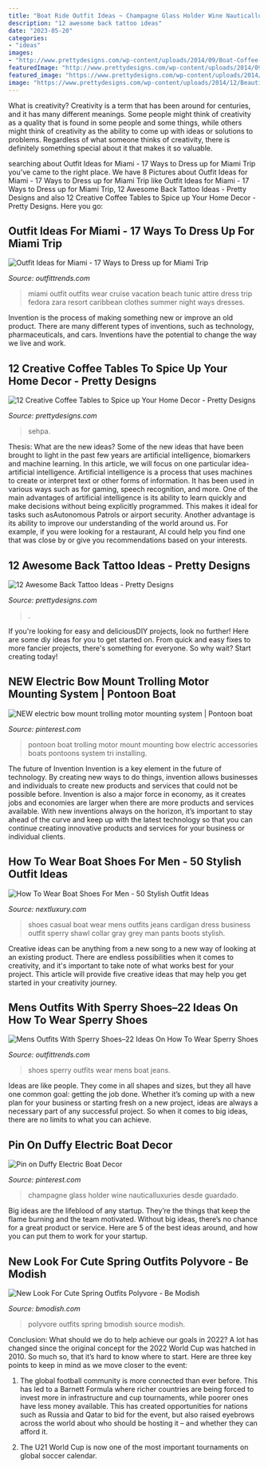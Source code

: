 ```yaml
---
title: "Boat Ride Outfit Ideas ~ Champagne Glass Holder Wine Nauticalluxuries Desde Guardado"
description: "12 awesome back tattoo ideas"
date: "2023-05-20"
categories:
- "ideas"
images:
- "http://www.prettydesigns.com/wp-content/uploads/2014/09/Boat-Coffee-Table.jpg"
featuredImage: "http://www.prettydesigns.com/wp-content/uploads/2014/09/Boat-Coffee-Table.jpg"
featured_image: "https://www.prettydesigns.com/wp-content/uploads/2014/12/Beautiful-Back-Tattoo.jpg"
image: "https://www.prettydesigns.com/wp-content/uploads/2014/12/Beautiful-Back-Tattoo.jpg"
---
```



What is creativity?
Creativity is a term that has been around for centuries, and it has many different meanings. Some people might think of creativity as a quality that is found in some people and some things, while others might think of creativity as the ability to come up with ideas or solutions to problems. Regardless of what someone thinks of creativity, there is definitely something special about it that makes it so valuable.

	

		
searching about Outfit Ideas for Miami - 17 Ways to Dress up for Miami Trip you've came to the right place. We have 8 Pictures about Outfit Ideas for Miami - 17 Ways to Dress up for Miami Trip like Outfit Ideas for Miami - 17 Ways to Dress up for Miami Trip, 12 Awesome Back Tattoo Ideas - Pretty Designs and also 12 Creative Coffee Tables to Spice up Your Home Decor - Pretty Designs. Here you go:
		
    
## Outfit Ideas For Miami - 17 Ways To Dress Up For Miami Trip

<img loading=lazy src="https://www.outfittrends.com/wp-content/uploads/2016/04/3ce7c77f6b83223f1e31eba57cd01328.jpg" onerror="this.onerror=null;this.src='https://tse3.mm.bing.net/th?id=OIP.s6eeLzzOLTwfHBFdSg0ddwHaHa&amp;pid=15.1';" alt="Outfit Ideas for Miami - 17 Ways to Dress up for Miami Trip">

_Source: outfittrends.com_

>miami outfit outfits wear cruise vacation beach tunic attire dress trip fedora zara resort caribbean clothes summer night ways dresses. 

	

Invention is the process of making something new or improve an old product. There are many different types of inventions, such as technology, pharmaceuticals, and cars. Inventions have the potential to change the way we live and work.

    
## 12 Creative Coffee Tables To Spice Up Your Home Decor - Pretty Designs

<img loading=lazy src="http://www.prettydesigns.com/wp-content/uploads/2014/09/Boat-Coffee-Table.jpg" onerror="this.onerror=null;this.src='https://tse2.mm.bing.net/th?id=OIP.HPi0V0iFZRSsqxddgkcESQHaES&amp;pid=15.1';" alt="12 Creative Coffee Tables to Spice up Your Home Decor - Pretty Designs">

_Source: prettydesigns.com_

>sehpa. 

	

Thesis: What are the new ideas?
Some of the new ideas that have been brought to light in the past few years are artificial intelligence, biomarkers and machine learning. In this article, we will focus on one particular idea- artificial intelligence. Artificial intelligence is a process that uses machines to create or interpret text or other forms of information. It has been used in various ways such as for gaming, speech recognition, and more. 
One of the main advantages of artificial intelligence is its ability to learn quickly and make decisions without being explicitly programmed. This makes it ideal for tasks such asAutonomous Patrols or airport security. Another advantage is its ability to improve our understanding of the world around us. For example, if you were looking for a restaurant, AI could help you find one that was close by or give you recommendations based on your interests.

    
## 12 Awesome Back Tattoo Ideas - Pretty Designs

<img loading=lazy src="https://www.prettydesigns.com/wp-content/uploads/2014/12/Beautiful-Back-Tattoo.jpg" onerror="this.onerror=null;this.src='https://tse3.mm.bing.net/th?id=OIP.IND4xC9k3CEQHo3WxyQVHQHaKg&amp;pid=15.1';" alt="12 Awesome Back Tattoo Ideas - Pretty Designs">

_Source: prettydesigns.com_

>. 

	

If you're looking for easy and deliciousDIY projects, look no further! Here are some diy ideas for you to get started on. From quick and easy fixes to more fancier projects, there's something for everyone. So why wait? Start creating today!

    
## NEW Electric Bow Mount Trolling Motor Mounting System | Pontoon Boat

<img loading=lazy src="https://i.pinimg.com/736x/c2/ea/0a/c2ea0a7e936b737c9b4aef9f999e4afa.jpg" onerror="this.onerror=null;this.src='https://tse1.mm.bing.net/th?id=OIP.9fH-g56hFRAhjTWbLO56YwHaNK&amp;pid=15.1';" alt="NEW electric bow mount trolling motor mounting system | Pontoon boat">

_Source: pinterest.com_

>pontoon boat trolling motor mount mounting bow electric accessories boats pontoons system tri installing. 

	

The future of Invention
Invention is a key element in the future of technology. By creating new ways to do things, invention allows businesses and individuals to create new products and services that could not be possible before. Invention is also a major force in economy, as it creates jobs and economies are larger when there are more products and services available. With new inventions always on the horizon, it’s important to stay ahead of the curve and keep up with the latest technology so that you can continue creating innovative products and services for your business or individual clients.

    
## How To Wear Boat Shoes For Men - 50 Stylish Outfit Ideas

<img loading=lazy src="http://nextluxury.com/wp-content/uploads/how-to-wear-manly-boat-shoes-outfits-male-style-ideas.jpg" onerror="this.onerror=null;this.src='https://tse4.mm.bing.net/th?id=OIP.QpmKvZ2Nbd2tQpx5MUMM0QAAAA&amp;pid=15.1';" alt="How To Wear Boat Shoes For Men - 50 Stylish Outfit Ideas">

_Source: nextluxury.com_

>shoes casual boat wear mens outfits jeans cardigan dress business outfit sperry shawl collar gray grey man pants boots stylish. 

	

Creative ideas can be anything from a new song to a new way of looking at an existing product. There are endless possibilities when it comes to creativity, and it's important to take note of what works best for your project. This article will provide five creative ideas that may help you get started in your creativity journey.

    
## Mens Outfits With Sperry Shoes–22 Ideas On How To Wear Sperry Shoes

<img loading=lazy src="http://www.outfittrends.com/wp-content/uploads/2016/06/7d8a3e9ada344fced83a5e05e5a04040.jpg" onerror="this.onerror=null;this.src='https://tse1.mm.bing.net/th?id=OIP.J3UZFl0RR8qaeMVQgakSywHaLH&amp;pid=15.1';" alt="Mens Outfits With Sperry Shoes–22 Ideas On How To Wear Sperry Shoes">

_Source: outfittrends.com_

>shoes sperry outfits wear mens boat jeans. 

	

Ideas are like people. They come in all shapes and sizes, but they all have one common goal: getting the job done. Whether it’s coming up with a new plan for your business or starting fresh on a new project, ideas are always a necessary part of any successful project. So when it comes to big ideas, there are no limits to what you can achieve.

    
## Pin On Duffy Electric Boat Decor

<img loading=lazy src="https://i.pinimg.com/736x/d7/3f/35/d73f350cc4da2844425648f14e40628b.jpg" onerror="this.onerror=null;this.src='https://tse2.mm.bing.net/th?id=OIP.ZhRAAPzQ4EDJ2HIE7RkwXAHaHD&amp;pid=15.1';" alt="Pin on Duffy Electric Boat Decor">

_Source: pinterest.com_

>champagne glass holder wine nauticalluxuries desde guardado. 

	

Big ideas are the lifeblood of any startup. They’re the things that keep the flame burning and the team motivated. Without big ideas, there’s no chance for a great product or service. Here are 5 of the best ideas around, and how you can put them to work for your startup.

    
## New Look For Cute Spring Outfits Polyvore - Be Modish

<img loading=lazy src="http://bmodish.com/wp-content/uploads/2014/03/cute-spring-outfits-polyvore-13.jpg" onerror="this.onerror=null;this.src='https://tse2.mm.bing.net/th?id=OIP.rGFjMo5zF0Cz13rgTeUG7AHaIt&amp;pid=15.1';" alt="New Look For Cute Spring Outfits Polyvore - Be Modish">

_Source: bmodish.com_

>polyvore outfits spring bmodish source modish. 

	

Conclusion: What should we do to help achieve our goals in 2022?
A lot has changed since the original concept for the 2022 World Cup was hatched in 2010. So much so, that it’s hard to know where to start. Here are three key points to keep in mind as we move closer to the event:
1. The global football community is more connected than ever before. This has led to a Barnett Formula where richer countries are being forced to invest more in infrastructure and cup tournaments, while poorer ones have less money available. This has created opportunities for nations such as Russia and Qatar to bid for the event, but also raised eyebrows across the world about who should be hosting it – and whether they can afford it.

2. The U21 World Cup is now one of the most important tournaments on global soccer calendar.

